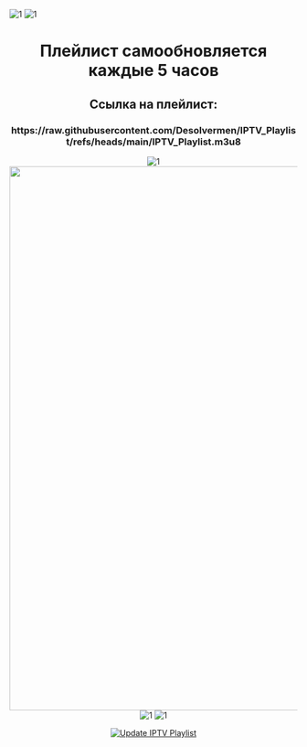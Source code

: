 ![1](https://github.com/user-attachments/assets/bed254f9-75b0-4ba6-9db6-84a2d9bdcc5b)
![1](https://github.com/user-attachments/assets/bed254f9-75b0-4ba6-9db6-84a2d9bdcc5b)
<div align="center"><h1 style="text-align: center;">Плейлист самообновляется каждые 5 часов </h1>  
<div align="center"><h2 style="text-align: center;">Ссылка на плейлист: </h2>
<div align="center"><h3 style="text-align: center;">https://raw.githubusercontent.com/Desolvermen/IPTV_Playlist/refs/heads/main/IPTV_Playlist.m3u8 </h3>

![1](https://github.com/user-attachments/assets/bed254f9-75b0-4ba6-9db6-84a2d9bdcc5b)  
<img width="1695" height="952" alt="1" src="https://github.com/user-attachments/assets/9648d974-2b6f-4864-99d7-b74df7cb1b13" />
![1](https://github.com/user-attachments/assets/bed254f9-75b0-4ba6-9db6-84a2d9bdcc5b)
![1](https://github.com/user-attachments/assets/bed254f9-75b0-4ba6-9db6-84a2d9bdcc5b)  

[![Update IPTV Playlist](https://github.com/Desolvermen/IPTV_Playlist/actions/workflows/update.yml/badge.svg?event=workflow_run)](https://github.com/Desolvermen/IPTV_Playlist/actions/workflows/update.yml)

